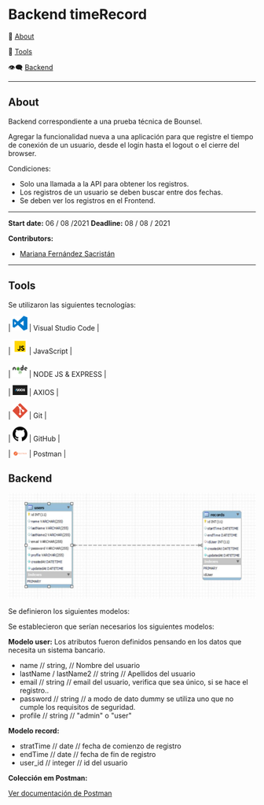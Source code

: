 <a name="top"></a>

<h1>Backend timeRecord</h1>



:speech_balloon: [About](#id1)   

:hammer: [Tools](#id2)

:eye_speech_bubble: [Backend](#id3)

---

<a name="id1"></a>
## **About**

Backend correspondiente a una prueba técnica de Bounsel.

Agregar la funcionalidad nueva a una aplicación para que registre el tiempo de conexión de un usuario, desde el login hasta el logout o el cierre del browser.

Condiciones:

* Solo una llamada a la API para obtener los registros.
* Los registros de un usuario se deben buscar entre dos fechas.
* Se deben ver los registros en el Frontend.


---
**Start date:** 06 / 08 /2021
**Deadline:** 08 / 08 / 2021


**Contributors:**
* [Mariana Fernández Sacristán](https://github.com/mlfernandez)

---

<a name="id2"></a>

## **Tools**

Se utilizaron las siguientes tecnologías:

| <img src="img/logovisual.png" alt="Visual" width="30"/> | Visual Studio Code |

| <img src="img/javascript2.png" alt="JavaScript" width="30"/> | JavaScript | 

| <img src="img/nodejs.png" alt="NodeExpress" width="30"/> | NODE JS & EXPRESS |

| <img src="img/axios.png" alt="Axios" width="30"/> | AXIOS | 

| <img src="img/git.png" alt="Git" width="30"/> | Git |

| <img src="img/github2.png" alt="GitHub" width="30"/> | GitHub | 

| <img src="img/postman.png" alt="Postman" width="30"/> | Postman |



<a name="id3"></a>

## **Backend**

<img src="img/modeloER.JPG" alt="ModeloER"/>

Se definieron los siguientes modelos:

Se establecieron que serían necesarios los siguientes modelos:


**Modelo user:**
Los atributos fueron definidos pensando en los datos que necesita un sistema bancario. 

* name // string, // Nombre del usuario
* lastName / lastName2 // string //  Apellidos del usuario
* email // string // email del usuario, verifica que sea único, si se hace el registro..
* password // string // a modo de dato dummy se utiliza uno que no cumple los requisitos de seguridad.
* profile // string // "admin" o "user"


**Modelo record:** 

* stratTime // date // fecha de comienzo de registro
* endTime // date // fecha de fin de registro
* user_id // integer // id del usuario

**Colección em Postman:**

[Ver documentación de Postman](https://documenter.getpostman.com/view/15824691/TzskENcX)